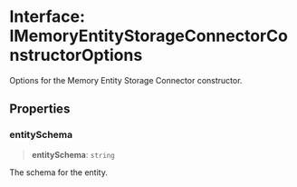 # Interface: IMemoryEntityStorageConnectorConstructorOptions

Options for the Memory Entity Storage Connector constructor.

## Properties

### entitySchema

> **entitySchema**: `string`

The schema for the entity.

